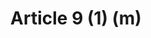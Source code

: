 ---
title: "Article 9 (1) (m)"
draft: false
exceptions:
- info53f
memberstates:
- MT
score: 3
compensation:
- 
remarks: |
 


link: ""
---